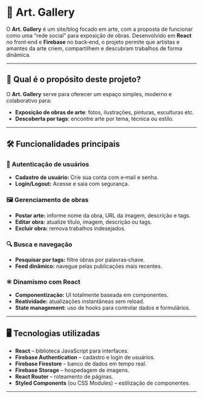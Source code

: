 # 🎨 Art. Gallery

O **Art. Gallery** é um site/blog focado em arte, com a proposta de funcionar como uma “rede social” para exposição de obras. Desenvolvido em **React** no front‑end e **Firebase** no back‑end, o projeto permite que artistas e amantes da arte criem, compartilhem e descubram trabalhos de forma dinâmica.

---

## 🌟 Qual é o propósito deste projeto?

O **Art. Gallery** serve para oferecer um espaço simples, moderno e colaborativo para:
- **Exposição de obras de arte**: fotos, ilustrações, pinturas, esculturas etc.
- **Descoberta por tags**: encontre arte por tema, técnica ou estilo.

---

## 🛠️ Funcionalidades principais

### 👥 Autenticação de usuários
- **Cadastro de usuário:** Crie sua conta com e‑mail e senha.
- **Login/Logout:** Acesse e saia com segurança.

### 🖼️ Gerenciamento de obras
- **Postar arte:** informe nome da obra, URL da imagem, descrição e tags.
- **Editar obra:** atualize título, imagem, descrição ou tags.
- **Excluir obra:** remova trabalhos indesejados.

### 🔍 Busca e navegação
- **Pesquisar por tags:** filtre obras por palavras‑chave.
- **Feed dinâmico:** navegue pelas publicações mais recentes.

### ⚛️ Dinamismo com React
- **Componentização:** UI totalmente baseada em componentes.
- **Reatividade:** atualizações instantâneas sem reload.
- **State management:** uso de hooks para controlar dados e formulários.

---

## 🖥️ Tecnologias utilizadas

- **React** – biblioteca JavaScript para interfaces.
- **Firebase Authentication** – cadastro e login de usuários.
- **Firebase Firestore** – banco de dados em tempo real.
- **Firebase Storage** – hospedagem de imagens.
- **React Router** – roteamento de páginas.
- **Styled Components** (ou CSS Modules) – estilização de componentes.

---
